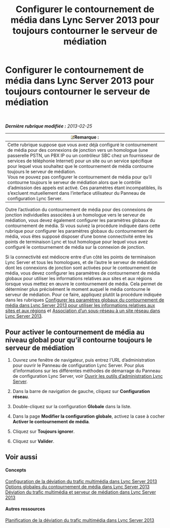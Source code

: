 ﻿---
title: Configurer le contournement de média dans Lync Server 2013 pour toujours contourner le serveur de médiation
TOCTitle: Configurer le contournement de média dans Lync Server 2013 pour toujours contourner le serveur de médiation
ms:assetid: 370c4f54-e520-4d77-96a3-84c5e84a9996
ms:mtpsurl: https://technet.microsoft.com/fr-fr/library/Gg425846(v=OCS.15)
ms:contentKeyID: 49296857
ms.date: 05/20/2016
mtps_version: v=OCS.15
ms.translationtype: HT
---

# Configurer le contournement de média dans Lync Server 2013 pour toujours contourner le serveur de médiation

 

_**Dernière rubrique modifiée :** 2013-02-25_

<table>
<thead>
<tr class="header">
<th><img src="images/Gg398920.note(OCS.15).gif" title="note" alt="note" />Remarque :</th>
</tr>
</thead>
<tbody>
<tr class="odd">
<td>Cette rubrique suppose que vous avez déjà configuré le contournement de média pour des connexions de jonction vers un homologue (une passerelle PSTN, un PBX IP ou un contrôleur SBC chez un fournisseur de services de téléphonie Internet) pour un site ou un service spécifique pour lequel vous souhaitez que le contournement de média contourne toujours le serveur de médiation.<br />
Vous ne pouvez pas configurer le contournement de média pour qu’il contourne toujours le serveur de médiation alors que le contrôle d’admission des appels est activé. Ces paramètres étant incompatibles, ils s’excluent mutuellement dans l’interface utilisateur du Panneau de configuration Lync Server.</td>
</tr>
</tbody>
</table>


Outre l’activation du contournement de média pour des connexions de jonction individuelles associées à un homologue vers le serveur de médiation, vous devez également configurer les paramètres globaux du contournement de média. Si vous suivez la procédure indiquée dans cette rubrique pour configurer les paramètres globaux du contournement de média, vous êtes supposé disposer d’une bonne connectivité entre les points de terminaison Lync et tout homologue pour lequel vous avez configuré le contournement de média sur la connexion de jonction.

Si la connectivité est médiocre entre d’un côté les points de terminaison Lync Server et tous les homologues, et de l’autre le serveur de médiation dont les connexions de jonction sont activées pour le contournement de média, vous devez configurer les paramètres de contournement de média globaux pour utiliser les informations relatives aux sites et aux régions lorsque vous mettez en œuvre le contournement de média. Cela permet de déterminer plus précisément le moment auquel le média contourne le serveur de médiation. Pour ce faire, appliquez plutôt la procédure indiquée dans les rubriques [Configurer les paramètres globaux du contournement de média dans Lync Server 2013 pour utiliser les informations relatives aux sites et aux régions](lync-server-2013-configure-media-bypass-global-settings-to-use-site-and-region-information.md) et [Association d’un sous-réseau à un site réseau dans Lync Server 2013](lync-server-2013-associate-a-subnet-with-a-network-site.md).

## Pour activer le contournement de média au niveau global pour qu’il contourne toujours le serveur de médiation

1.  Ouvrez une fenêtre de navigateur, puis entrez l’URL d’administration pour ouvrir le Panneau de configuration Lync Server. Pour plus d’informations sur les différentes méthodes de démarrage du Panneau de configuration Lync Server, voir [Ouvrir les outils d’administration Lync Server](lync-server-2013-open-lync-server-administrative-tools.md).

2.  Dans la barre de navigation de gauche, cliquez sur **Configuration réseau**.

3.  Double-cliquez sur la configuration **Globale** dans la liste.

4.  Dans la page **Modifier la configuration globale**, activez la case à cocher **Activer le contournement de média**.

5.  Cliquez sur **Toujours ignorer**.

6.  Cliquez sur **Valider**.

## Voir aussi

#### Concepts

[Configuration de la déviation du trafic multimédia dans Lync Server 2013](lync-server-2013-configure-media-bypass.md)  
[Options globales du contournement de média dans Lync Server 2013](lync-server-2013-global-media-bypass-options.md)  
[Déviation du trafic multimédia et serveur de médiation dans Lync Server 2013](lync-server-2013-media-bypass-and-mediation-server.md)  

#### Autres ressources

[Planification de la déviation du trafic multimédia dans Lync Server 2013](lync-server-2013-planning-for-media-bypass.md)

